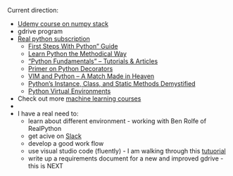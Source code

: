 Current direction:
* [Udemy course on numpy stack](https://www.udemy.com/course/deep-learning-prerequisites-the-numpy-stack-in-python/learn/lecture/8874838#overview)
* gdrive program
* [Real python subscription](https://realpython.com/switching-to-python/)
  * [First Steps With Python” Guide](https://realpython.com/python-first-steps/)
  * [Learn Python the Methodical Way](https://realpython.com/learn-python-the-methodical-way/)
  * [“Python Fundamentals” – Tutorials & Articles](https://realpython.com/tutorials/basics/)
  * [Primer on Python Decorators](https://realpython.com/primer-on-python-decorators/)
  * [VIM and Python – A Match Made in Heaven](https://realpython.com/vim-and-python-a-match-made-in-heaven/)
  * [Python’s Instance, Class, and Static Methods Demystified](https://realpython.com/instance-class-and-static-methods-demystified/)
  * [Python Virtual Environments](https://realpython.com/python-virtual-environments-a-primer/)
* Check out more [machine learning courses](https://www.coriers.com/25-of-the-best-data-science-courses-online/)
*
* I have a real need to: 
  * learn about different environment - working with Ben Rolfe of RealPython
  * get acive on [Slack](https://app.slack.com/client/TGVJELXRT/D01233TN77C/thread/CGY1X9MKM-1586635818.496300)
  * develop a good work flow
  * use visual studio code (fluently) - I am walking through this [tutuorial](https://code.visualstudio.com/docs/python/environments)
  * write up a requirements document for a new and improved gdrive - this is NEXT
